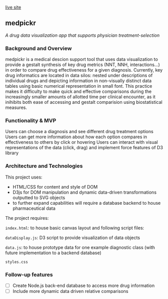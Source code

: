[live site](lockjohn.github.io/medpickr/ "medpickr")

## medpickr
*A drug data visualization app that supports physician treatment-selection*


### Background and Overview

medpickr is a medical descion support tool that uses data visualization to provide a gestalt synthesis of key drug metrics (NNT, NNH, interactions...) in order to compare drug effectiveness for a given diagnosis.
Currently, key drug informatics are located in data silos: nested under descriptions of individual drugs and depicting information in non-visually distinct data tables using basic numerical representation in small font. This practice makes it difficulty to make quick and effective comparisons during the increasingly smaller amounts of allotted time per clinical encounter, as it inihibits both ease of accessing and gestalt comparision using biostatistical measures.

### Functionality & MVP  
Users can choose a diagnosis and see different drug treatment options
Users can get more information about how each option compares in effectiveness to others by click or hovering
Users can interact with visual representations of the data (click, drag) and implement force features of D3 library

### Architecture and Technologies

This project uses:

- HTML/CSS for content and style of DOM
- D3js for DOM manipulation and dynamic data-driven transformations outputted to SVG objects
- to further expand capabilities will require a database backend to house pharmaceutical data

The project requires:

`index.html`: to house basic canvas layout and following script files:

`dataDisplay.js`: D3 script to provide visualization of data objects

`data.js`: to house prototype data for one example diagnostic class (with future implementation to a backend database)

`styles.css`


### Follow-up features

- [ ] Create Node.js back-end database to access more drug information
- [ ] Include more dynamic data driven relative comparisons
